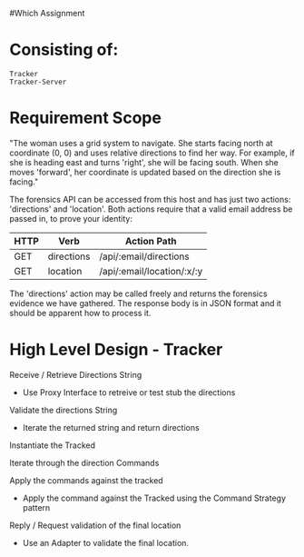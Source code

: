 #Which Assignment

# Consisting of:
    Tracker
    Tracker-Server

# Requirement Scope

"The woman uses a grid system to navigate. She starts facing north at coordinate (0, 0) and uses relative directions to find her way. For example, if she is heading east and turns 'right', she will be facing south. When she moves 'forward', her coordinate is updated based on the direction she is facing."

The forensics API can be accessed from this host and has just two actions: 'directions' and 'location'. Both actions require that a valid email address be passed in, to prove your identity:

| HTTP | Verb      | 	Action Path                |
| ---- | --------- |-----------------------------|
|GET  |	directions | 	/api/:email/directions     |
|GET  |	location  | 	/api/:email/location/:x/:y |

The 'directions' action may be called freely and returns the forensics evidence we have gathered. The response body is in JSON format and it should be apparent how to process it.

# High Level Design - Tracker

Receive / Retrieve Directions String
- Use Proxy Interface to retreive or test stub the directions

Validate the directions String
- Iterate the returned string and return directions

Instantiate the Tracked

Iterate through the direction Commands

Apply the commands against the tracked
- Apply the command against the Tracked using the Command Strategy pattern

Reply / Request validation of the final location
- Use an Adapter to validate the final location.

